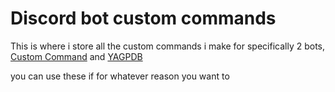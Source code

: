 # Discord bot custom commands
This is where i store all the custom commands i make for specifically 2 bots, [Custom Command](https://ccommandbot.com/) and [YAGPDB](https://yagpdb.xyz)

you can use these if for whatever reason you want to
